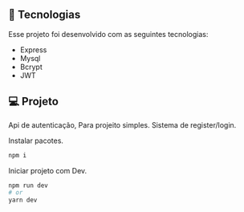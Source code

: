 ## 🚀 Tecnologias

Esse projeto foi desenvolvido com as seguintes tecnologias:

- Express
- Mysql
- Bcrypt
- JWT

## 💻 Projeto

Api de autenticação, Para projeito simples. Sistema de register/login.

Instalar pacotes.

```sh
npm i
```

Iniciar projeto com Dev.

```sh
npm run dev
# or
yarn dev
```